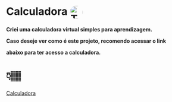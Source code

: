 <h1>Calculadora <img align="center" alt="Thaty-pic" height="35" style="border-radius:50px;" src="https://cdn.discordapp.com/attachments/756310173215096843/1005604145497120928/unknown.png"></h1>

<h4> Criei uma calculadora virtual simples para aprendizagem.</p>
Caso deseje ver como é este projeto, recomendo acessar o link</p>
abaixo para ter acesso a calculadora.
</h4>
<h1>👇🏽</h1>
<a href="https://thamiresribeiros.github.io/calculadora/">Calculadora</a>
